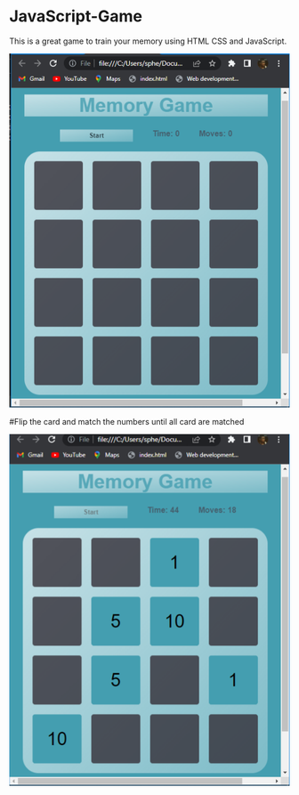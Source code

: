 # JavaScript-Game
This is a great game to train your memory using HTML CSS and JavaScript.

<img width="964" alt="project image" src="Memory Game/Screenshot (468).png">

#Flip the card and match the numbers until all card are matched

<img width="964" alt="project image" src="Memory Game/Screenshot (470).png">


